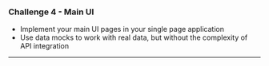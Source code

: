 ### Challenge 4 - Main UI
- Implement your main UI pages in your single page application
- Use data mocks to work with real data, but without the complexity of API integration
<hr>
